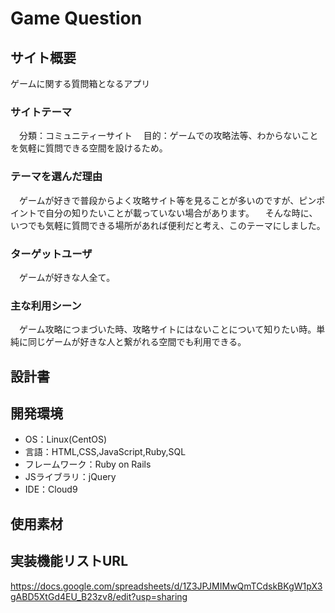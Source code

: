 # Game Question
## サイト概要
 ゲームに関する質問箱となるアプリ
### サイトテーマ
　分類：コミュニティーサイト
　目的：ゲームでの攻略法等、わからないことを気軽に質問できる空間を設けるため。
### テーマを選んだ理由
　ゲームが好きで普段からよく攻略サイト等を見ることが多いのですが、ピンポイントで自分の知りたいことが載っていない場合があります。
　そんな時に、いつでも気軽に質問できる場所があれば便利だと考え、このテーマにしました。
### ターゲットユーザ
　ゲームが好きな人全て。
### 主な利用シーン
　ゲーム攻略につまづいた時、攻略サイトにはないことについて知りたい時。単純に同じゲームが好きな人と繋がれる空間でも利用できる。
## 設計書

## 開発環境
- OS：Linux(CentOS)
- 言語：HTML,CSS,JavaScript,Ruby,SQL
- フレームワーク：Ruby on Rails
- JSライブラリ：jQuery
- IDE：Cloud9

## 使用素材

## 実装機能リストURL
  https://docs.google.com/spreadsheets/d/1Z3JPJMIMwQmTCdskBKgW1pX3gABD5XtGd4EU_B23zv8/edit?usp=sharing